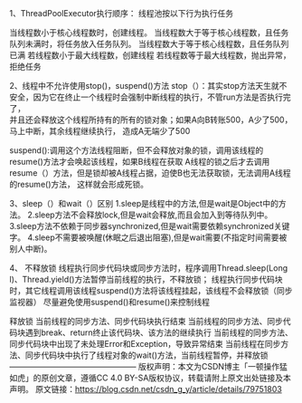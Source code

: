 1、ThreadPoolExecutor执行顺序：
     线程池按以下行为执行任务
 
当线程数小于核心线程数时，创建线程。
当线程数大于等于核心线程数，且任务队列未满时，将任务放入任务队列。
当线程数大于等于核心线程数，且任务队列已满
若线程数小于最大线程数，创建线程
若线程数等于最大线程数，抛出异常，拒绝任务

2、线程中不允许使用stop()，suspend()方法
stop（）：其实stop方法天生就不安全，因为它在终止一个线程时会强制中断线程的执行，不管run方法是否执行完了，  
并且还会释放这个线程所持有的所有的锁对象；如果A向B转账500，A少了500，马上中断，其余线程继续执行，
造成A无端少了500

suspend():调用这个方法线程阻断，但不会释放对象的锁，调用该线程的resume()方法才会唤起该线程，如果B线程在获取
A线程的锁之后才去调用resume（）方法，但是锁却被A线程占据，迫使B也无法获取锁，无法调用A线程的resume()方法，
这样就会形成死锁。

3、sleep（）和wait（）区别
    1.sleep是线程中的方法,但是wait是Object中的方法。
    2.sleep方法不会释放lock,但是wait会释放,而且会加入到等待队列中。
    3.sleep方法不依赖于同步器synchronized,但是wait需要依赖synchronized关键字。
    4.sleep不需要被唤醒(休眠之后退出阻塞),但是wait需要(不指定时间需要被别人中断)。
    
4、
不释放锁
线程执行同步代码块或同步方法时，程序调用Thread.sleep(Long l)、Thread.yield()方法暂停当前线程的执行，不释放锁；
线程执行同步代码块时，其它线程调用该线程suspend()方法将该线程挂起，该线程不会释放锁（同步监视器）
尽量避免使用suspend()和resume()来控制线程


释放锁
当前线程的同步方法、同步代码块执行结束
当前线程的同步方法、同步代码块遇到break、return终止该代码块、该方法的继续执行
当前线程的同步方法、同步代码块中出现了未处理Error和Exception，导致异常结束
当前线程在同步方法、同步代码块中执行了线程对象的wait()方法，当前线程暂停，并释放锁
————————————————
版权声明：本文为CSDN博主「一顿操作猛如虎」的原创文章，遵循CC 4.0 BY-SA版权协议，转载请附上原文出处链接及本声明。
原文链接：https://blog.csdn.net/csdn_g_y/article/details/79751803